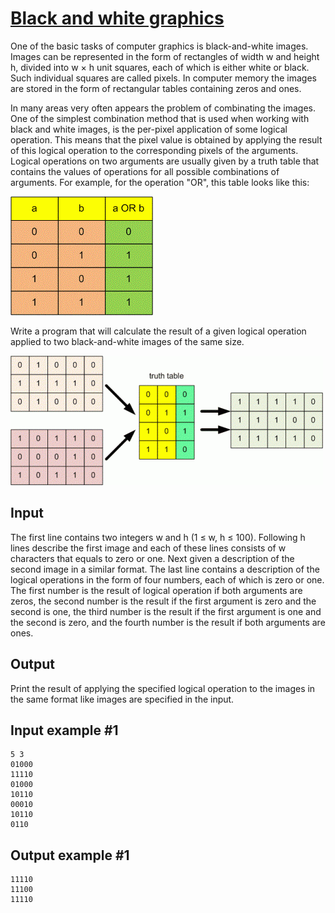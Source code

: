# [Black and white graphics](https://www.e-olymp.com/en/problems/458)

One of the basic tasks of computer graphics is black-and-white images. Images can be represented in the form of rectangles of width w and height h, divided into w × h unit squares, each of which is either white or black. Such individual squares are called pixels. In computer memory the images are stored in the form of rectangular tables containing zeros and ones.

In many areas very often appears the problem of combinating the images. One of the simplest combination method that is used when working with black and white images, is the per-pixel application of some logical operation. This means that the pixel value is obtained by applying the result of this logical operation to the corresponding pixels of the arguments. Logical operations on two arguments are usually given by a truth table that contains the values of operations for all possible combinations of arguments. For example, for the operation "OR", this table looks like this:

![prb458.gif](2a0be8ef09e57024eb7477b1dc81e60e.gif)

Write a program that will calculate the result of a given logical operation applied to two black-and-white images of the same size.

![prb458_1.gif](0da7c8eeeeda591b04a5aca6a9c4b03b.gif)

## Input
The first line contains two integers w and h (1 ≤ w, h ≤ 100). Following h lines describe the first image and each of these lines consists of w characters that equals to zero or one. Next given a description of the second image in a similar format. The last line contains a description of the logical operations in the form of four numbers, each of which is zero or one. The first number is the result of logical operation if both arguments are zeros, the second number is the result if the first argument is zero and the second is one, the third number is the result if the first argument is one and the second is zero, and the fourth number is the result if both arguments are ones.

## Output
Print the result of applying the specified logical operation to the images in the same format like images are specified in the input.

## Input example #1
```
5 3
01000
11110
01000
10110
00010
10110
0110
```

## Output example #1
```
11110
11100
11110
```
